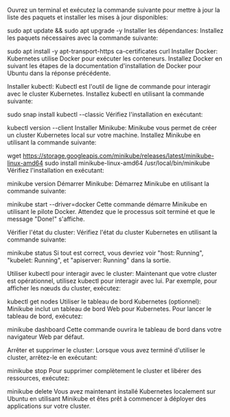 Ouvrez un terminal et exécutez la commande suivante pour mettre à jour la liste des paquets et installer les mises à jour disponibles:

 
sudo apt update && sudo apt upgrade -y
Installer les dépendances:
Installez les paquets nécessaires avec la commande suivante:

 
sudo apt install -y apt-transport-https ca-certificates curl
Installer Docker:
Kubernetes utilise Docker pour exécuter les conteneurs. Installez Docker en suivant les étapes de la documentation d'installation de Docker pour Ubuntu dans la réponse précédente.

Installer kubectl:
Kubectl est l'outil de ligne de commande pour interagir avec le cluster Kubernetes. Installez kubectl en utilisant la commande suivante:
 
sudo snap install kubectl --classic
Vérifiez l'installation en exécutant:

 
kubectl version --client
Installer Minikube:
Minikube vous permet de créer un cluster Kubernetes local sur votre machine. Installez Minikube en utilisant la commande suivante:

 
wget https://storage.googleapis.com/minikube/releases/latest/minikube-linux-amd64
sudo install minikube-linux-amd64 /usr/local/bin/minikube
Vérifiez l'installation en exécutant:

 
minikube version
Démarrer Minikube:
Démarrez Minikube en utilisant la commande suivante:

 
minikube start --driver=docker
Cette commande démarre Minikube en utilisant le pilote Docker. Attendez que le processus soit terminé et que le message "Done!" s'affiche.

Vérifier l'état du cluster:
Vérifiez l'état du cluster Kubernetes en utilisant la commande suivante:

 
minikube status
Si tout est correct, vous devriez voir "host: Running", "kubelet: Running", et "apiserver: Running" dans la sortie.

Utiliser kubectl pour interagir avec le cluster:
Maintenant que votre cluster est opérationnel, utilisez kubectl pour interagir avec lui. Par exemple, pour afficher les nœuds du cluster, exécutez:

 
kubectl get nodes
Utiliser le tableau de bord Kubernetes (optionnel):
Minikube inclut un tableau de bord Web pour Kubernetes. Pour lancer le tableau de bord, exécutez:

 
minikube dashboard
Cette commande ouvrira le tableau de bord dans votre navigateur Web par défaut.

Arrêter et supprimer le cluster:
Lorsque vous avez terminé d'utiliser le cluster, arrêtez-le en exécutant:

 
minikube stop
Pour supprimer complètement le cluster et libérer des ressources, exécutez:

 
minikube delete
Vous avez maintenant installé Kubernetes localement sur Ubuntu en utilisant Minikube et êtes prêt à commencer à déployer des applications sur votre cluster.